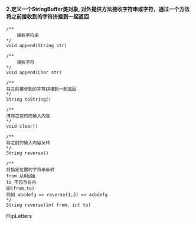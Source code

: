 #### 2.定义一个StringBuffer类对象, 对外提供方法接收字符串或字符，通过一个方法将之前接收到的字符拼接到一起返回
```
/**
    接收字符串
*/
void append(String str)
```

```
/**
    接收字符
*/
void append(Char str)
```

```
/**
将之前接收到的字符拼接到一起返回
*/
String toString()
```

```
/**
清除之前的而输入内容
*/
void clear()
```

```
/**
将之前的输入内容反转
*/
String reverse()
```

```
/**
将指定位置的字符串反转
from 从0起始
to 不包含在内
即[from,to)
例如 abcdefg => reverse(1,3) => acbdefg
*/
String reverse(int from, int to)
```
FlipLetters